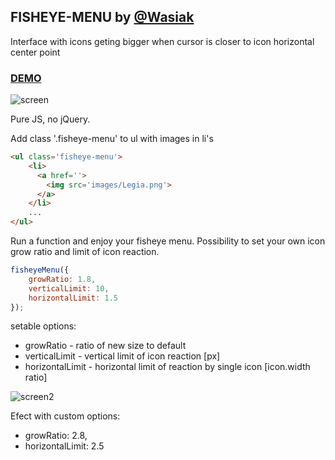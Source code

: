 ## FISHEYE-MENU by [@Wasiak](https://github.com/Wasiak) ##

Interface with icons geting bigger when cursor is closer to icon horizontal center point
### [DEMO](http://wasiak.github.io/Fisheye-menu/) ###

![screen](https://raw.githubusercontent.com/Wasiak/Fisheye-menu/master/images/screen.jpg)

Pure JS, no jQuery.

Add class '.fisheye-menu' to ul with images in li's

```html
<ul class='fisheye-menu'>
    <li>
      <a href=''>
        <img src='images/Legia.png'>
      </a>
    </li>
    ...
</ul>    
```

Run a function and enjoy your fisheye menu.
Possibility to set your own icon grow ratio and limit of icon reaction.

```javascript
fisheyeMenu({
	growRatio: 1.8,
    verticalLimit: 10,
    horizontalLimit: 1.5
});
```
setable options: 
- growRatio - ratio of new size to default
- verticalLimit - vertical limit of icon reaction [px]
- horizontalLimit - horizontal limit of reaction by single icon [icon.width ratio]

![screen2](https://raw.githubusercontent.com/Wasiak/Fisheye-menu/master/images/screen2.jpg)

Efect with custom options:
- growRatio: 2.8,
- horizontalLimit: 2.5
